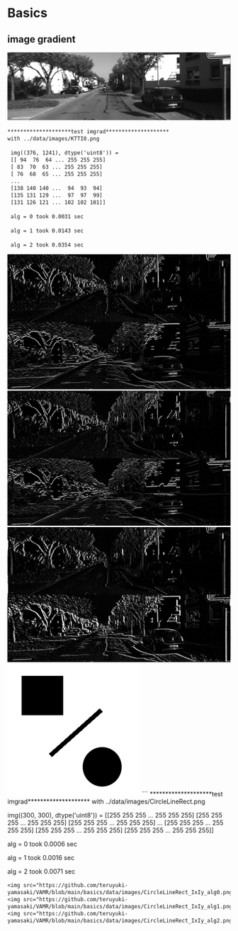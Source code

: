 # Basics 

## image gradient 
<img src="https://github.com/teruyuki-yamasaki/VAMR/blob/main/basics/data/images/KTTI0.png"/>

```
********************test imgrad********************
with ../data/images/KTTI0.png

 img((376, 1241), dtype('uint8')) = 
 [[ 94  76  64 ... 255 255 255]
 [ 83  70  63 ... 255 255 255]
 [ 76  68  65 ... 255 255 255]
 ...
 [138 140 140 ...  94  93  94]
 [135 131 129 ...  97  97  99]
 [131 126 121 ... 102 102 101]]

 alg = 0 took 0.0031 sec

 alg = 1 took 0.0143 sec

 alg = 2 took 0.0354 sec
 ```
 <img src="https://github.com/teruyuki-yamasaki/VAMR/blob/main/basics/data/images/KTTI0_IxIy_alg0.png"/>
 <img src="https://github.com/teruyuki-yamasaki/VAMR/blob/main/basics/data/images/KTTI0_IxIy_alg1.png"/>
 <img src="https://github.com/teruyuki-yamasaki/VAMR/blob/main/basics/data/images/KTTI0_IxIy_alg2.png"/>
 
 <img src="https://github.com/teruyuki-yamasaki/VAMR/blob/main/basics/data/images/CircleLineRect.png"/>
 ```
********************test imgrad********************
with ../data/images/CircleLineRect.png

 img((300, 300), dtype('uint8')) = 
 [[255 255 255 ... 255 255 255]
 [255 255 255 ... 255 255 255]
 [255 255 255 ... 255 255 255]
 ...
 [255 255 255 ... 255 255 255]
 [255 255 255 ... 255 255 255]
 [255 255 255 ... 255 255 255]]

 alg = 0 took 0.0006 sec

 alg = 1 took 0.0016 sec

 alg = 2 took 0.0071 sec

```
<img src="https://github.com/teruyuki-yamasaki/VAMR/blob/main/basics/data/images/CircleLineRect_IxIy_alg0.png"/>
<img src="https://github.com/teruyuki-yamasaki/VAMR/blob/main/basics/data/images/CircleLineRect_IxIy_alg1.png"/>
<img src="https://github.com/teruyuki-yamasaki/VAMR/blob/main/basics/data/images/CircleLineRect_IxIy_alg2.png"/>
